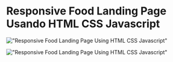 # Responsive Food Landing Page Usando HTML CSS Javascript



!["Responsive Food Landing Page Using HTML CSS Javascript"](https://raw.githubusercontent.com/trananhtuat/responsive-animate-food-landing-page/main/banner.png "Responsive Food Landing Page Using HTML CSS Javascript")

!["Responsive Food Landing Page Using HTML CSS Javascript"](https://raw.githubusercontent.com/trananhtuat/responsive-animate-food-landing-page/main/screencapture-file-D-projectsv2-food-landing-page-index-html-2020-11-19-15_09_23.png "Responsive Food Landing Page Using HTML CSS Javascript")